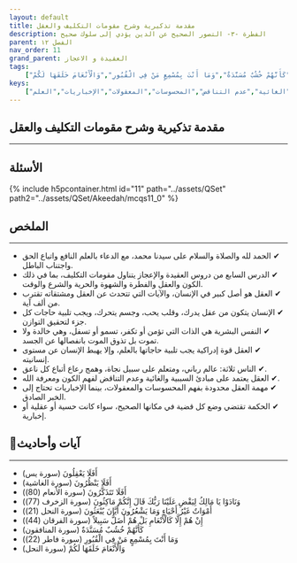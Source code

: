```yaml
---
layout: default
title: مقدمة تذكيرية وشرح مقومات التكليف والعقل
description: الفطرة -٣- التصور الصحيح عن الدين يؤدي إلى سلوك صحيح
parent: الفصل ١٢
nav_order: 11
grand_parent: العقيدة و الاعجاز
tags: 
    ["أَفَلَا يَعْقِلُونَ","أَفَلَا يَنْظُرُونَ","أَفَلَا تَتَذَكَّرُونَ","وَنَادَوْا يَا مَالِكُ لِيَقْضِ عَلَيْنَا رَبُّكَ قَالَ إِنَّكُمْ مَاكِثُونَ","أَمْوَاتٌ غَيْرُ أَحْيَاءٍ وَمَا يَشْعُرُونَ أَيَّانَ يُبْعَثُونَ","إِنْ هُمْ إِلَّا كَالْأَنْعَامِ بَلْ هُمْ أَضَلُّ سَبِيلاً","كَأَنَّهُمْ خُشُبٌ مُسَنَّدَةٌ","وَمَا أَنْتَ بِمُسْمِعٍ مَنْ فِي الْقُبُورِ","وَالْأَنْعَامَ خَلَقَهَا لَكُمْ"]
keys:
    ["العقل","مقومات التكليف","النفس البشرية","السببية","الغائية","عدم التناقض","المحسوسات","المعقولات","الإخباريات","العلم"]
---
```

## ‏مقدمة تذكيرية وشرح مقومات التكليف والعقل
***
## الأسئلة 
{% include h5pcontainer.html id="11" path="../assets/QSet" path2="../assets/QSet/Akeedah/mcqs11_0" %}
## الملخص
***
- ‏✔ الحمد لله والصلاة والسلام على سيدنا محمد، مع الدعاء بالعلم النافع واتباع الحق واجتناب الباطل. 
- ‏✔ الدرس السابع من دروس العقيدة والإعجاز يتناول مقومات التكليف، بما في ذلك الكون والعقل والفطرة والشهوة والحرية والشرع والوقت. 
- ‏✔ العقل هو أصل كبير في الإنسان، والآيات التي تتحدث عن العقل ومشتقاته تقترب من ألف آية. 
- ‏✔ الإنسان يتكون من عقل يدرك، وقلب يحب، وجسم يتحرك، ويجب تلبية حاجات كل جزء لتحقيق التوازن. 
- ‏✔ النفس البشرية هي الذات التي تؤمن أو تكفر، تسمو أو تسفل، وهي خالدة ولا تموت بل تذوق الموت بانفصالها عن الجسد. 
- ‏✔ العقل قوة إدراكية يجب تلبية حاجاتها بالعلم، وإلا يهبط الإنسان عن مستوى إنسانيته. 
- ‏✔ الناس ثلاثة: عالم رباني، ومتعلم على سبيل نجاة، وهمج رعاع أتباع كل ناعق. 
- ‏✔ العقل يعتمد على مبادئ السببية والغائية وعدم التناقض لفهم الكون ومعرفة الله. 
- ‏✔ مهمة العقل محدودة بفهم المحسوسات والمعقولات، بينما الإخباريات تحتاج إلى الخبر الصادق. 
- ‏✔ الحكمة تقتضي وضع كل قضية في مكانها الصحيح، سواء كانت حسية أو عقلية أو إخبارية. 

## 📜آيات وأحاديث
***
- ‏أَفَلَا يَعْقِلُونَ (سورة يس)
- ‏أَفَلَا يَنْظُرُونَ (سورة الغاشية)
- ‏أَفَلَا تَتَذَكَّرُونَ (سورة الأنعام (80))
- ‏وَنَادَوْا يَا مَالِكُ لِيَقْضِ عَلَيْنَا رَبُّكَ قَالَ إِنَّكُمْ مَاكِثُونَ (سورة الزخرف (77))
- ‏أَمْوَاتٌ غَيْرُ أَحْيَاءٍ وَمَا يَشْعُرُونَ أَيَّانَ يُبْعَثُونَ (سورة النحل (21))
- ‏إِنْ هُمْ إِلَّا كَالْأَنْعَامِ بَلْ هُمْ أَضَلُّ سَبِيلاً (سورة الفرقان (44))
- ‏كَأَنَّهُمْ خُشُبٌ مُسَنَّدَةٌ (سورة المنافقون)
- ‏وَمَا أَنْتَ بِمُسْمِعٍ مَنْ فِي الْقُبُورِ (سورة فاطر (22))
- ‏وَالْأَنْعَامَ خَلَقَهَا لَكُمْ (سورة النحل)

